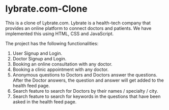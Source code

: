 # lybrate.com-Clone


This is a clone of Lybrate.com.
Lybrate is a health-tech company that provides an online platform to connect doctors and patients.
We have implemented this using HTML, CSS and JavaScript.

The project has the following functionalities:
1) User Signup and Login.
2) Doctor Signup and Login.
3) Booking an online consultation with any doctor.
4) Booking a clinic appointment with any doctor.
5) Anonymous questions to Doctors and Doctors answer the questions. After the Doctor answers, the question and answer will get added to the health feed page.
5) Search feature to search for Doctors by their names / specialty / city.
6) Search feature to search for keywords in the questions that have been asked in the health feed page.
